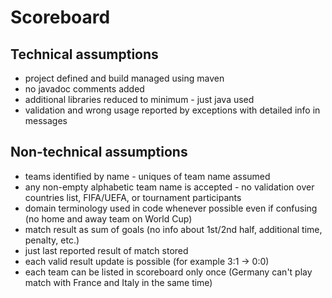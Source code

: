 # Scoreboard

## Technical assumptions
- project defined and build managed using maven
- no javadoc comments added 
- additional libraries reduced to minimum - just java used
- validation and wrong usage reported by exceptions with detailed info in messages

## Non-technical assumptions  
- teams identified by name - uniques of team name assumed
- any non-empty alphabetic team name is accepted - no validation over countries list, FIFA/UEFA, or tournament participants 
- domain terminology used in code whenever possible even if confusing (no home and away team on World Cup) 
- match result as sum of goals (no info about 1st/2nd half, additional time, penalty, etc.)
- just last reported result of match stored 
- each valid result update is possible (for example 3:1 -> 0:0)
- each team can be listed in scoreboard only once (Germany can't play match with France and Italy in the same time)

